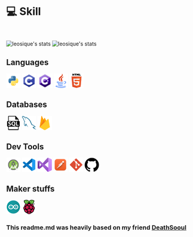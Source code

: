 # 💻 Skill
<br />

![leosique's stats](https://github-readme-stats-deploy-nu.vercel.app/api/top-langs/?username=leosique&hide_border=true&theme=tokyonight&layout=compact&langcount=16&hide=Jupyter%20Notebook,JavaScript,CSS,Go,SCSS)
![leosique's stats](https://github-readme-stats-deploy-nu.vercel.app/api?username=leosique&theme=tokyonight&hide_border=true%count_private=true&&include_all_commits=true)

## Languages
<p>
  <img  height="38" alingn="left" src="./public/images/python.png" alt="Python"/>
  <img  height="38" alingn="left" src="./public/images/c.png" alt="C" />
  <img  height="38" alingn="left" src="./public/images/cSharp.png" alt="C#" />
  <img  height="38" alingn="left" src="./public/images/java.png" alt="Java" />
  <img  height="38" alingn="left" src="./public/images/html.png" alt="Html" />
</p>

## Databases
<p>
  <img  height="38" alingn="left" src="./public/images/sql.png" alt="SQL" />
  <img  height="38" alingn="left" src="./public/images/mysql.png" alt="MySQL" />
  <img  height="38" alingn="left" src="./public/images/firebase.png" alt="Firebase" />
</p>

## Dev Tools
<p>    
  <img  height="38" alingn="left" src="./public/images/androidStudio.png" alt="Android Studio" />  
  <img  height="38" alingn="left" src="./public/images/vscode.png" alt="VS Code" />  
  <img  height="38" alingn="left" src="./public/images/visual.png" alt="Visual Studio 2022" />  
  <img  height="38" alingn="left" src="./public/images/postman.png" alt="Postman" />
  <img  height="38" alingn="left" src="./public/images/git.png" alt="Git" />
  <img  height="38" alingn="left" src="./public/images/github.png" alt="GitHub" />
</p>

## Maker stuffs
<p>
  <img  width="38" height="38" alingn="left" src="./public/images/arduino.png" alt="Arduino" />
  <img  width="38" height="38" alingn="left" src="./public/images/raspberry.png" alt="Raspberty" />  
</p>

### This readme.md was heavily based on my friend [DeathSooul](https://github.com/rodrigo2019)